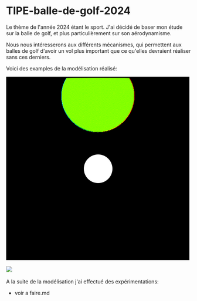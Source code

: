 # TIPE-balle-de-golf-2024

Le thème de l'année 2024 étant le sport. J'ai décidé de baser mon étude sur la balle de golf, et plus particulièrement sur son aérodynamisme.

Nous nous intéresserons aux différents mécanismes, qui permettent aux balles de golf d'avoir un vol plus important que ce qu'elles devraient réaliser sans ces derniers.

Voici des examples de la modélisation réalisé:


![](example2.gif)

![](example.gif)

A la suite de la modélisation j'ai effectué des expérimentations:

- voir a faire.md








